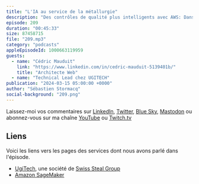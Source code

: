 ```yaml
---
title: "L'IA au service de la métallurgie"
description: "Des contrôles de qualité plus intelligents avec AWS: Dans cet épisode, nous explorons l'univers de la métallurgie et plus précisément l'usinage de barres d'inox. Les méthodes manuelles de contrôle de qualité des outils d'usinage nécessitent de nombreuses étapes manuelles, ce qui peut être fastidieux et prendre du temps. Pour pallier ce problème, UGITECH a mis en place un système basé sur l'apprentissage machine pour simplifier la vie des opérateurs et accélérer le processus. Nous découvrons ensemble les modèles d'apprentissage machine qui ont été sélectionnés, leur entraînement et leur orchestration. Nous évoquons également ML Ops et le pipeline de déploiement des nouveaux modèles en production."
episode: 209
duration: "00:45:33"
size: 87458715
file: "209.mp3"
category: "podcasts"
appleEpisodeId: 1000663119959
guests:
  - name: "Cédric Mauduit"
    link: "https://www.linkedin.com/in/cedric-mauduit-5139401b/"
    title: "Architecte Web"
  - name: "Technical Lead chez UGITECH"
publication: "2024-03-15 05:00:00 +0000"
author: "Sébastien Stormacq"
social-background: "209.png"
---
```


Laissez-moi vos commentaires sur [LinkedIn](https://www.linkedin.com/in/sebastienstormacq/), [Twitter](https://twitter.com/sebsto), [Blue Sky](https://bsky.app/profile/sebsto.bsky.social), [Mastodon](https://awscommunity.social/@sebsto) ou abonnez-vous sur ma chaîne [YouTube](https://www.youtube.com/sebsto) ou [Twitch.tv](https://www.twitch.tv/sebAWS)

## Liens

Voici les liens vers les pages des services dont nous avons parlé dans l'épisode.

- [UgiTech](https://www.ugitech.com/home), une société de [Swiss Steal Group](https://swisssteel-group.com/en)
- [Amazon SageMaker](https://aws.amazon.com/sagemaker/)